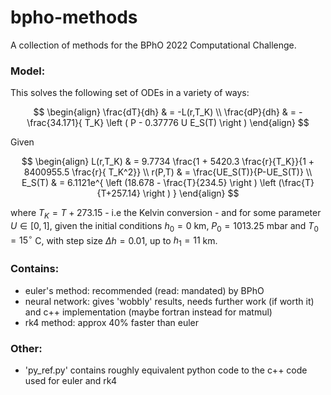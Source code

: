 # bpho-methods
A collection of methods for the BPhO 2022 Computational Challenge.

### Model:
This solves the following set of ODEs in a variety of ways:


$$
\begin{align}
\frac{dT}{dh} & = -L(r,T_K) \\
\frac{dP}{dh} & = -\frac{34.171}{ T_K} \left ( P - 0.37776 U E_S(T) \right ) 
\end{align} 
$$

Given

$$
\begin{align}
 L(r,T_K) & = 9.7734 \frac{1 + 5420.3 \frac{r}{T_K}}{1 + 8400955.5 \frac{r}{ T_K^2}} \\
r(P,T) & = \frac{UE_S(T)}{P-UE_S(T)} \\
E_S(T) & = 6.1121e^{ \left (18.678 - \frac{T}{234.5} \right ) \left (\frac{T}{T+257.14} \right ) }
\end{align}
$$

where $T_K = T  + 273.15$ - i.e the Kelvin conversion - and for some parameter $U \in [0,1]$, given the initial conditions $h_0 = 0$ km, $P_0=1013.25$ mbar and $T_0 = 15^\circ$ C, with step size $\Delta h=0.01$, up to $h_1 = 11$ km.
### Contains:
- euler's method: recommended (read: mandated) by BPhO
- neural network: gives 'wobbly' results, needs further work (if worth it) and c++ implementation (maybe fortran instead for matmul)
- rk4 method: approx 40% faster than euler

### Other:
- 'py_ref.py' contains roughly equivalent python code to the c++ code used for euler and rk4
